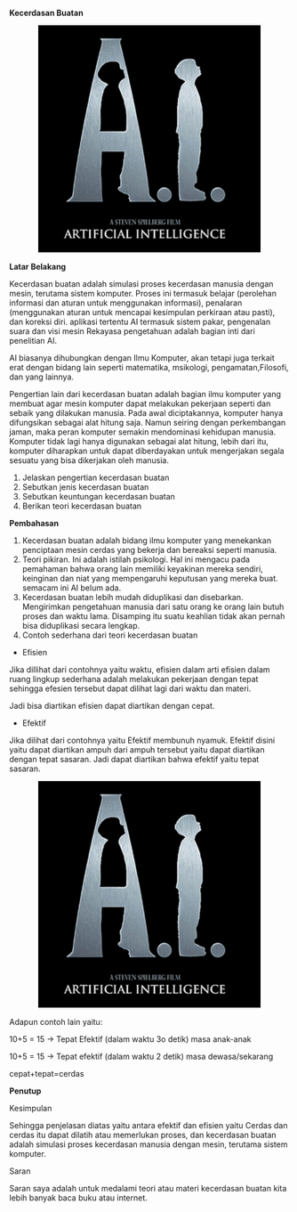 **Kecerdasan Buatan**

 <p align="center">
  <img src="../../img/ai.PNG" width="400px">
 </p

**Latar Belakang**

Kecerdasan buatan adalah simulasi proses kecerdasan manusia dengan mesin, terutama sistem komputer. Proses ini termasuk belajar (perolehan informasi dan aturan untuk menggunakan informasi), penalaran (menggunakan aturan untuk mencapai kesimpulan perkiraan atau pasti), dan koreksi diri. aplikasi tertentu AI termasuk sistem pakar, pengenalan suara dan visi mesin Rekayasa pengetahuan adalah bagian inti dari penelitian AI.

AI biasanya dihubungkan dengan Ilmu Komputer, akan tetapi juga terkait erat dengan bidang lain seperti matematika, msikologi, pengamatan,Filosofi, dan yang lainnya.

Pengertian lain dari kecerdasan buatan adalah bagian ilmu komputer yang membuat agar mesin komputer dapat melakukan pekerjaan seperti dan sebaik yang dilakukan manusia. Pada awal diciptakannya, komputer hanya difungsikan sebagai alat hitung saja. Namun seiring dengan perkembangan jaman, maka peran komputer semakin mendominasi kehidupan manusia. Komputer tidak lagi hanya digunakan sebagai alat hitung, lebih dari itu, komputer diharapkan untuk dapat diberdayakan untuk mengerjakan segala sesuatu yang bisa dikerjakan oleh manusia.

1. Jelaskan pengertian kecerdasan buatan
2. Sebutkan jenis kecerdasan buatan
3. Sebutkan keuntungan kecerdasan buatan
4. Berikan teori kecerdasan buatan



**Pembahasan**

1. Kecerdasan buatan adalah bidang ilmu komputer yang menekankan penciptaan mesin cerdas yang bekerja dan bereaksi seperti manusia.
2. Teori pikiran. Ini adalah istilah psikologi. Hal ini mengacu pada pemahaman bahwa orang lain memiliki keyakinan mereka sendiri, keinginan dan niat yang mempengaruhi keputusan yang mereka buat. semacam ini AI belum ada.
3. Kecerdasan buatan lebih mudah diduplikasi dan disebarkan. Mengirimkan pengetahuan manusia dari satu orang ke orang lain butuh proses dan waktu lama. Disamping itu suatu keahlian tidak akan pernah bisa diduplikasi secara lengkap.
4. Contoh sederhana dari teori kecerdasan buatan

- Efisien

Jika dillihat dari contohnya yaitu waktu, efisien dalam arti efisien dalam ruang lingkup sederhana adalah melakukan pekerjaan dengan tepat sehingga efesien tersebut dapat dilihat lagi dari waktu dan materi.

Jadi bisa diartikan efisien dapat diartikan dengan cepat.

- Efektif

Jika dilihat dari contohnya yaitu Efektif membunuh nyamuk. Efektif disini yaitu dapat diartikan ampuh dari ampuh tersebut yaitu dapat diartikan dengan tepat sasaran. Jadi dapat diartikan bahwa efektif yaitu tepat sasaran.

 <p align="center">
  <img src="../../img/ai.PNG" width="400px">
 </p

Adapun contoh lain yaitu:

10+5 = 15 -&gt; Tepat Efektif (dalam waktu 3o detik) masa anak-anak

10+5 = 15 -&gt; Tepat efektif (dalam waktu 2 detik) masa dewasa/sekarang

cepat+tepat=cerdas

**Penutup**

Kesimpulan

Sehingga  penjelasan diatas yaitu antara efektif dan efisien yaitu Cerdas dan cerdas itu dapat dilatih atau memerlukan proses, dan kecerdasan buatan adalah simulasi proses kecerdasan manusia dengan mesin, terutama sistem komputer.

Saran

Saran saya adalah untuk medalami teori atau materi kecerdasan buatan kita lebih banyak baca buku atau internet.